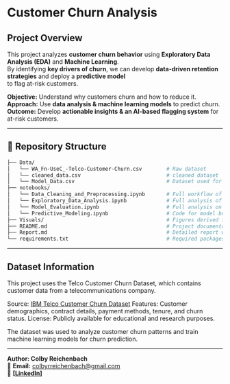 # Customer Churn Analysis  

## Project Overview  
This project analyzes **customer churn behavior** using **Exploratory Data Analysis (EDA)** and **Machine Learning**.  
By identifying **key drivers of churn**, we can develop **data-driven retention strategies** and deploy a **predictive model**  
to flag at-risk customers.  

**Objective:** Understand why customers churn and how to reduce it.  
**Approach:** Use **data analysis & machine learning models** to predict churn.  
**Outcome:** Develop **actionable insights & an AI-based flagging system** for at-risk customers.  

---

## 📁 Repository Structure  


```bash
├── Data/
│   └── WA_Fn-UseC_-Telco-Customer-Churn.csv        # Raw dataset
│   └── cleaned_data.csv                            # cleaned dataset
│   └── Model_Data.csv                              # Dataset used for modeling
├── notebooks/
│   └── Data_Cleaning_and_Preprocessing.ipynb       # Full workflow of data cleaning and processing
│   └── Exploratory_Data_Analysis.ipynb             # Full analysis of data, including visuals
│   └── Model_Evaluation.ipynb                      # Full analysis on model outputs
│   └── Predictive_Modeling.ipynb                   # Code for model building
├── Visuals/                                        # Figures derived from notebooks - for use in reports
├── README.md                                       # Project documentation
├── Report.md                                       # Detailed report with analysis
└── requirements.txt                                # Required packages to run notebook
```

---

## Dataset Information
This project uses the Telco Customer Churn Dataset, which contains customer data from a telecommunications company.

Source: [IBM Telco Customer Churn Dataset](https://www.kaggle.com/datasets/blastchar/telco-customer-churn)
Features: Customer demographics, contract details, payment methods, tenure, and churn status.
License: Publicly available for educational and research purposes.

The dataset was used to analyze customer churn patterns and train machine learning models for churn prediction.

---

**Author: Colby Reichenbach**  
📩 **Email:** [colbyrreichenbach@gmail.com](mailto:colbyrreichenbach@gmail.com)  
🔗 **[[LinkedIn](https://www.linkedin.com/in/colby-reichenbach/)]**  
